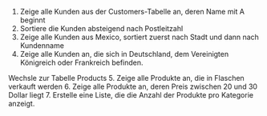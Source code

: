 1. Zeige alle Kunden aus der Customers-Tabelle an, deren Name mit A beginnt
2. Sortiere die Kunden absteigend nach Postleitzahl 
3. Zeige alle Kunden aus Mexico, sortiert zuerst nach Stadt und dann nach Kundenname
4. Zeige  alle Kunden an, die sich in Deutschland, dem Vereinigten Königreich oder Frankreich befinden.

Wechsle zur Tabelle Products
5. Zeige alle Produkte an, die in Flaschen verkauft werden
6. Zeige alle Produkte an, deren Preis zwischen 20 und 30 Dollar liegt
7. Erstelle eine Liste, die die Anzahl der Produkte pro Kategorie anzeigt.